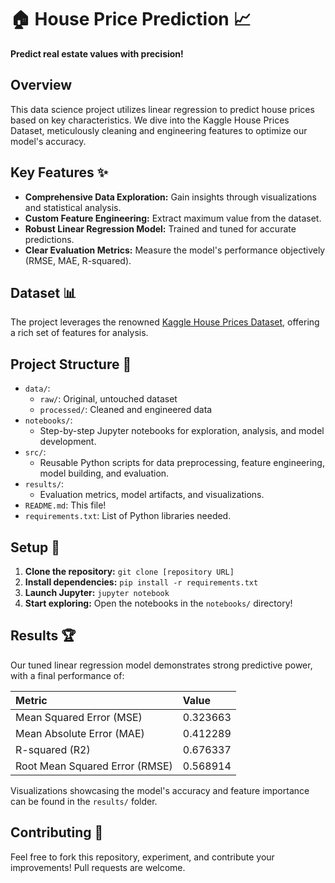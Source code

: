 # 🏠 House Price Prediction 📈

[](https://github-production-user-asset-6210df.s3.amazonaws.com/148968130/342809477-485d9213-d3b9-4d5d-979d-793f2562e776.jpeg?X-Amz-Algorithm=AWS4-HMAC-SHA256&X-Amz-Credential=AKIAVCODYLSA53PQK4ZA%2F20240625%2Fus-east-1%2Fs3%2Faws4_request&X-Amz-Date=20240625T161438Z&X-Amz-Expires=300&X-Amz-Signature=e2ea821ccda6dcaa6843ed2b271a08021c50af3307b8aaa26703f99c50ad817d&X-Amz-SignedHeaders=host&actor_id=148968130&key_id=0&repo_id=819993108)
**Predict real estate values with precision!**

## Overview

This data science project utilizes linear regression to predict house prices based on key characteristics. We dive into the Kaggle House Prices Dataset, meticulously cleaning and engineering features to optimize our model's accuracy.

## Key Features ✨

* **Comprehensive Data Exploration:** Gain insights through visualizations and statistical analysis.
* **Custom Feature Engineering:** Extract maximum value from the dataset.
* **Robust Linear Regression Model:** Trained and tuned for accurate predictions.
* **Clear Evaluation Metrics:** Measure the model's performance objectively (RMSE, MAE, R-squared).

## Dataset 📊

The project leverages the renowned [Kaggle House Prices Dataset](https://www.kaggle.com/c/house-prices-advanced-regression-techniques/data), offering a rich set of features for analysis.

## Project Structure 📂

* `data/`: 
    * `raw/`: Original, untouched dataset
    * `processed/`: Cleaned and engineered data
* `notebooks/`: 
    * Step-by-step Jupyter notebooks for exploration, analysis, and model development.
* `src/`: 
    * Reusable Python scripts for data preprocessing, feature engineering, model building, and evaluation.
* `results/`:
    * Evaluation metrics, model artifacts, and visualizations.
* `README.md`: This file!
* `requirements.txt`: List of Python libraries needed.

## Setup 🚀

1. **Clone the repository:** `git clone [repository URL]`
2. **Install dependencies:** `pip install -r requirements.txt` 
3. **Launch Jupyter:** `jupyter notebook`
4. **Start exploring:** Open the notebooks in the `notebooks/` directory!

## Results 🏆

Our tuned linear regression model demonstrates strong predictive power, with a final performance of:

| Metric                         | Value    |
|:-------------------------------|:---------|
| Mean Squared Error (MSE)       | 0.323663 |
| Mean Absolute Error (MAE)      | 0.412289 |
| R-squared (R2)                 | 0.676337 |
| Root Mean Squared Error (RMSE) | 0.568914 |

Visualizations showcasing the model's accuracy and feature importance can be found in the `results/` folder.

## Contributing 🤝

Feel free to fork this repository, experiment, and contribute your improvements! Pull requests are welcome.

